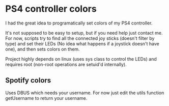 # PS4 controller colors

I had the great idea to programatically set colors of my PS4 controller.

It's not supposed to be easy to setup, but if you need help just contact me. For now, scripts try to find all the connected joy sticks (doesn't filter by type) and set their LEDs (No idea what happens if a joystick doesn't have one), and then sets colors on them.

Project highly depends on linux (uses sys class to control the LEDs) and requires root (non-root operations are setuid'd internally).

## Spotify colors

Uses DBUS which needs your username. For now just edit the utils function getUsername to return your username.
